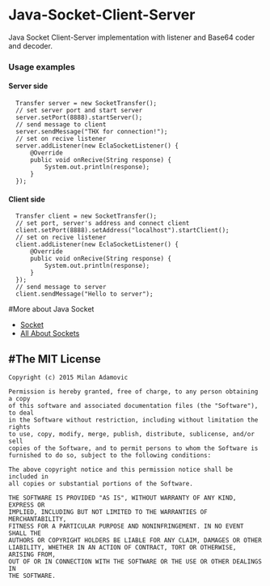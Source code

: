 # Java-Socket-Client-Server
Java Socket Client-Server implementation with listener and Base64 coder and decoder.



### Usage examples

#### Server side

```
  Transfer server = new SocketTransfer();
  // set server port and start server
  server.setPort(8888).startServer();
  // send message to client
  server.sendMessage("THX for connection!");
  // set on recive listener
  server.addListener(new EclaSocketListener() {
      @Override
      public void onRecive(String response) {
          System.out.println(response);
      }
  });

```

#### Client side

```
  Transfer client = new SocketTransfer();
  // set port, server's address and connect client
  client.setPort(8888).setAddress("localhost").startClient();
  // set on recive listener
  client.addListener(new EclaSocketListener() {
      @Override
      public void onRecive(String response) {
          System.out.println(response);
      }
  });
  // send message to server
  client.sendMessage("Hello to server");

```

#More about Java Socket
* [Socket](http://docs.oracle.com/javase/7/docs/api/java/net/Socket.html)
* [All About Sockets](https://docs.oracle.com/javase/tutorial/networking/sockets/)

#The MIT License
--------
```
Copyright (c) 2015 Milan Adamovic 

Permission is hereby granted, free of charge, to any person obtaining a copy
of this software and associated documentation files (the "Software"), to deal
in the Software without restriction, including without limitation the rights
to use, copy, modify, merge, publish, distribute, sublicense, and/or sell
copies of the Software, and to permit persons to whom the Software is
furnished to do so, subject to the following conditions:

The above copyright notice and this permission notice shall be included in
all copies or substantial portions of the Software.

THE SOFTWARE IS PROVIDED "AS IS", WITHOUT WARRANTY OF ANY KIND, EXPRESS OR
IMPLIED, INCLUDING BUT NOT LIMITED TO THE WARRANTIES OF MERCHANTABILITY,
FITNESS FOR A PARTICULAR PURPOSE AND NONINFRINGEMENT. IN NO EVENT SHALL THE
AUTHORS OR COPYRIGHT HOLDERS BE LIABLE FOR ANY CLAIM, DAMAGES OR OTHER
LIABILITY, WHETHER IN AN ACTION OF CONTRACT, TORT OR OTHERWISE, ARISING FROM,
OUT OF OR IN CONNECTION WITH THE SOFTWARE OR THE USE OR OTHER DEALINGS IN
THE SOFTWARE.
```
